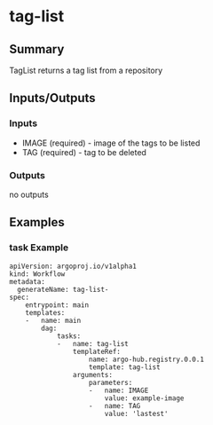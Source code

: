 # tag-list

## Summary
TagList returns a tag list from a repository

## Inputs/Outputs

### Inputs
* IMAGE (required) - image of the tags to be listed
* TAG (required) - tag to be deleted

### Outputs
no outputs

## Examples

### task Example
```
apiVersion: argoproj.io/v1alpha1
kind: Workflow
metadata:
  generateName: tag-list-
spec:
    entrypoint: main
    templates:
    -   name: main
        dag:
            tasks:
            -   name: tag-list
                templateRef:
                    name: argo-hub.registry.0.0.1
                    template: tag-list
                arguments:
                    parameters:
                    -   name: IMAGE
                        value: example-image
                    -   name: TAG
                        value: 'lastest'
```
